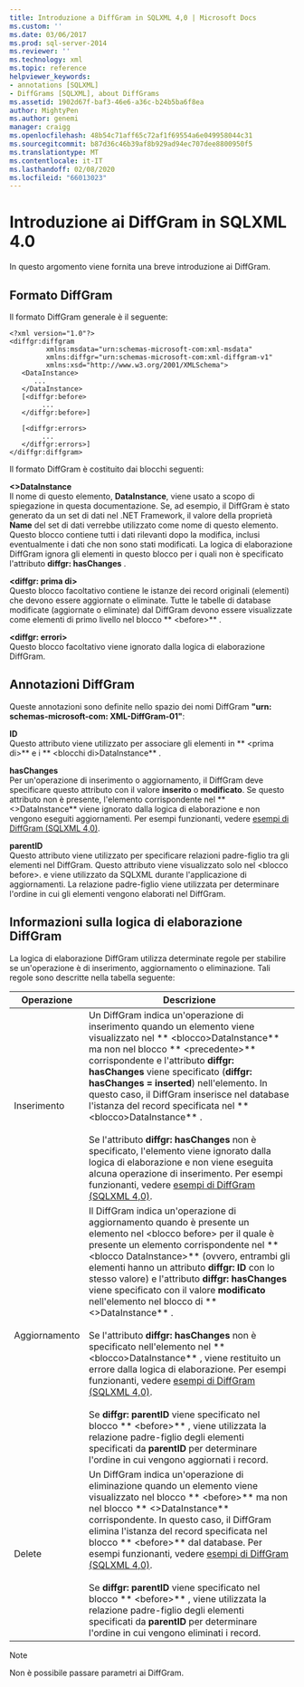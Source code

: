 ```yaml
---
title: Introduzione a DiffGram in SQLXML 4,0 | Microsoft Docs
ms.custom: ''
ms.date: 03/06/2017
ms.prod: sql-server-2014
ms.reviewer: ''
ms.technology: xml
ms.topic: reference
helpviewer_keywords:
- annotations [SQLXML]
- DiffGrams [SQLXML], about DiffGrams
ms.assetid: 1902d67f-baf3-46e6-a36c-b24b5ba6f8ea
author: MightyPen
ms.author: genemi
manager: craigg
ms.openlocfilehash: 48b54c71aff65c72af1f69554a6e049958044c31
ms.sourcegitcommit: b87d36c46b39af8b929ad94ec707dee8800950f5
ms.translationtype: MT
ms.contentlocale: it-IT
ms.lasthandoff: 02/08/2020
ms.locfileid: "66013023"
---
```

# <a name="introduction-to-diffgrams-in-sqlxml-40"></a>Introduzione ai DiffGram in SQLXML 4.0
  In questo argomento viene fornita una breve introduzione ai DiffGram.  
  
## <a name="diffgram-format"></a>Formato DiffGram  
 Il formato DiffGram generale è il seguente:  
  
```  
<?xml version="1.0"?>  
<diffgr:diffgram   
         xmlns:msdata="urn:schemas-microsoft-com:xml-msdata"  
         xmlns:diffgr="urn:schemas-microsoft-com:xml-diffgram-v1"  
         xmlns:xsd="http://www.w3.org/2001/XMLSchema">  
   <DataInstance>  
      ...  
   </DataInstance>  
   [<diffgr:before>  
        ...  
   </diffgr:before>]  
  
   [<diffgr:errors>  
        ...  
   </diffgr:errors>]  
</diffgr:diffgram>  
```  
  
 Il formato DiffGram è costituito dai blocchi seguenti:  
  
 **\<>DataInstance**  
 Il nome di questo elemento, **DataInstance**, viene usato a scopo di spiegazione in questa documentazione. Se, ad esempio, il DiffGram è stato generato da un set di dati nel .NET Framework, il valore della proprietà **Name** del set di dati verrebbe utilizzato come nome di questo elemento. Questo blocco contiene tutti i dati rilevanti dopo la modifica, inclusi eventualmente i dati che non sono stati modificati. La logica di elaborazione DiffGram ignora gli elementi in questo blocco per i quali non è specificato l'attributo **diffgr: hasChanges** .  
  
 **\<diffgr: prima di>**  
 Questo blocco facoltativo contiene le istanze dei record originali (elementi) che devono essere aggiornate o eliminate. Tutte le tabelle di database modificate (aggiornate o eliminate) dal DiffGram devono essere visualizzate come elementi di primo livello nel blocco ** \<before>** .  
  
 **\<diffgr: errori>**  
 Questo blocco facoltativo viene ignorato dalla logica di elaborazione DiffGram.  
  
## <a name="diffgram-annotations"></a>Annotazioni DiffGram  
 Queste annotazioni sono definite nello spazio dei nomi DiffGram **"urn: schemas-microsoft-com: XML-DiffGram-01"**:  
  
 **ID**  
 Questo attributo viene utilizzato per associare gli elementi in ** \<prima di>** e i ** \<blocchi di>DataInstance** .  
  
 **hasChanges**  
 Per un'operazione di inserimento o aggiornamento, il DiffGram deve specificare questo attributo con il valore **inserito** o **modificato**. Se questo attributo non è presente, l'elemento corrispondente nel ** \<>DataInstance** viene ignorato dalla logica di elaborazione e non vengono eseguiti aggiornamenti. Per esempi funzionanti, vedere [esempi di DiffGram &#40;SQLXML 4,0&#41;](diffgram-examples-sqlxml-4-0.md).  
  
 **parentID**  
 Questo attributo viene utilizzato per specificare relazioni padre-figlio tra gli elementi nel DiffGram. Questo attributo viene visualizzato solo nel \<blocco before>. e viene utilizzato da SQLXML durante l'applicazione di aggiornamenti. La relazione padre-figlio viene utilizzata per determinare l'ordine in cui gli elementi vengono elaborati nel DiffGram.  
  
## <a name="understanding-the-diffgram-processing-logic"></a>Informazioni sulla logica di elaborazione DiffGram  
 La logica di elaborazione DiffGram utilizza determinate regole per stabilire se un'operazione è di inserimento, aggiornamento o eliminazione. Tali regole sono descritte nella tabella seguente:  
  
|Operazione|Descrizione|  
|---------------|-----------------|  
|Inserimento|Un DiffGram indica un'operazione di inserimento quando un elemento viene visualizzato nel ** \<blocco>DataInstance** ma non nel blocco ** \<precedente>** corrispondente e l'attributo **diffgr: hasChanges** viene specificato (**diffgr: hasChanges = inserted**) nell'elemento. In questo caso, il DiffGram inserisce nel database l'istanza del record specificata nel ** \<blocco>DataInstance** .<br /><br /> Se l'attributo **diffgr: hasChanges** non è specificato, l'elemento viene ignorato dalla logica di elaborazione e non viene eseguita alcuna operazione di inserimento. Per esempi funzionanti, vedere [esempi di DiffGram &#40;SQLXML 4,0&#41;](diffgram-examples-sqlxml-4-0.md).|  
|Aggiornamento|Il DiffGram indica un'operazione di aggiornamento quando è presente un elemento nel \<blocco before> per il quale è presente un elemento corrispondente nel ** \<blocco DataInstance>** (ovvero, entrambi gli elementi hanno un attributo **diffgr: ID** con lo stesso valore) e l'attributo **diffgr: hasChanges** viene specificato con il valore **modificato** nell'elemento nel blocco di ** \<>DataInstance** .<br /><br /> Se l'attributo **diffgr: hasChanges** non è specificato nell'elemento nel ** \<blocco>DataInstance** , viene restituito un errore dalla logica di elaborazione. Per esempi funzionanti, vedere [esempi di DiffGram &#40;SQLXML 4,0&#41;](diffgram-examples-sqlxml-4-0.md).<br /><br /> Se **diffgr: parentID** viene specificato nel blocco ** \<before>** , viene utilizzata la relazione padre-figlio degli elementi specificati da **parentID** per determinare l'ordine in cui vengono aggiornati i record.|  
|Delete|Un DiffGram indica un'operazione di eliminazione quando un elemento viene visualizzato nel blocco ** \<before>** ma non nel blocco ** \<>DataInstance** corrispondente. In questo caso, il DiffGram elimina l'istanza del record specificata nel blocco ** \<before>** dal database. Per esempi funzionanti, vedere [esempi di DiffGram &#40;SQLXML 4,0&#41;](diffgram-examples-sqlxml-4-0.md).<br /><br /> Se **diffgr: parentID** viene specificato nel blocco ** \<before>** , viene utilizzata la relazione padre-figlio degli elementi specificati da **parentID** per determinare l'ordine in cui vengono eliminati i record.|  
  
> [!NOTE]  
>  Non è possibile passare parametri ai DiffGram.  
  
  
